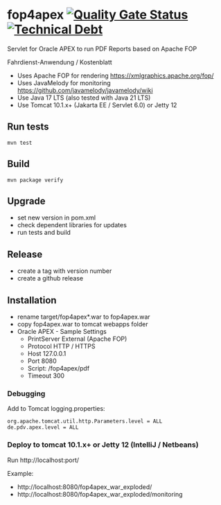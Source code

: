 # fop4apex [![Quality Gate Status](https://sonarcloud.io/api/project_badges/measure?project=omaster395464gh_fop4apex&metric=alert_status)](https://sonarcloud.io/summary/new_code?id=omaster395464gh_fop4apex)[![Technical Debt](https://sonarcloud.io/api/project_badges/measure?project=omaster395464gh_fop4apex&metric=sqale_index)](https://sonarcloud.io/summary/new_code?id=omaster395464gh_fop4apex)  

Servlet for Oracle APEX to run PDF Reports based on Apache FOP

Fahrdienst-Anwendung / Kostenblatt 

* Uses Apache FOP for rendering
https://xmlgraphics.apache.org/fop/
* Uses JavaMelody for monitoring
https://github.com/javamelody/javamelody/wiki
* Use Java 17 LTS (also tested with Java 21 LTS)
* Use Tomcat 10.1.x+ (Jakarta EE / Servlet 6.0)  or Jetty 12
## Run tests
`mvn test`

## Build
`mvn package verify`

## Upgrade
* set new version in pom.xml
* check dependent libraries for updates
* run tests and build

## Release
* create a tag with version number
* create a github release

## Installation
* rename target/fop4apex*.war to fop4apex.war
* copy fop4apex.war to tomcat webapps folder
* Oracle APEX - Sample Settings
  * PrintServer	External (Apache FOP)
  * Protocol	HTTP / HTTPS
  * Host	127.0.0.1
  * Port	8080
  * Script: /fop4apex/pdf
  * Timeout 300
### Debugging
Add to Tomcat logging.properties:
```
org.apache.tomcat.util.http.Parameters.level = ALL
de.pdv.apex.level = ALL
```

### Deploy to tomcat 10.1.x+ or Jetty 12 (IntelliJ / Netbeans)
Run http://localhost:port/

Example:
* http://localhost:8080/fop4apex_war_exploded/
* http://localhost:8080/fop4apex_war_exploded/monitoring

